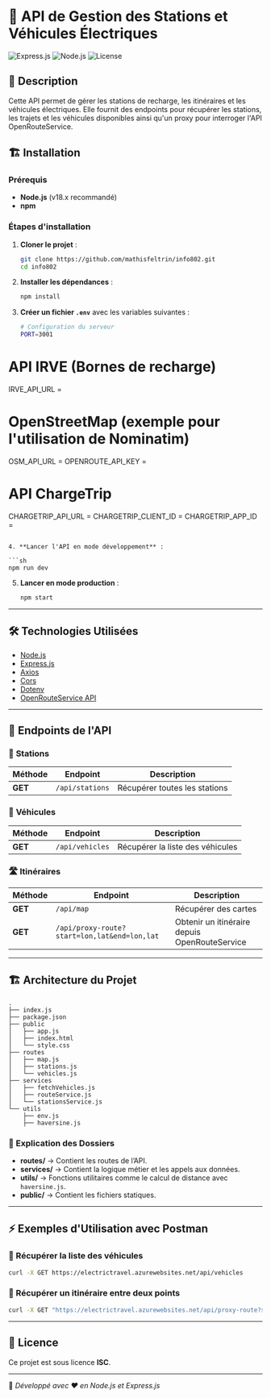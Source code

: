 # 🚗 API de Gestion des Stations et Véhicules Électriques

![Express.js](https://img.shields.io/badge/Express.js-4.x-green)
![Node.js](https://img.shields.io/badge/Node.js-18.x-brightgreen)
![License](https://img.shields.io/badge/License-ISC-blue)

## 📌 Description

Cette API permet de gérer les stations de recharge, les itinéraires et les véhicules électriques. Elle fournit des endpoints pour récupérer les stations, les trajets et les véhicules disponibles ainsi qu'un proxy pour interroger l'API OpenRouteService.

## 🏗️ Installation

### Prérequis

- **Node.js** (v18.x recommandé)
- **npm**

### Étapes d'installation

1. **Cloner le projet** :

   ```sh
   git clone https://github.com/mathisfeltrin/info802.git
   cd info802
   ```

2. **Installer les dépendances** :

   ```sh
   npm install
   ```

3. **Créer un fichier `.env`** avec les variables suivantes :

   ```sh
   # Configuration du serveur
   PORT=3001
   ```

# API IRVE (Bornes de recharge)

IRVE_API_URL =

# OpenStreetMap (exemple pour l'utilisation de Nominatim)

OSM_API_URL =
OPENROUTE_API_KEY =

# API ChargeTrip

CHARGETRIP_API_URL =
CHARGETRIP_CLIENT_ID =
CHARGETRIP_APP_ID =

````

4. **Lancer l'API en mode développement** :

```sh
npm run dev
````

5. **Lancer en mode production** :
   ```sh
   npm start
   ```

---

## 🛠️ Technologies Utilisées

- [Node.js](https://nodejs.org/)
- [Express.js](https://expressjs.com/)
- [Axios](https://axios-http.com/)
- [Cors](https://www.npmjs.com/package/cors)
- [Dotenv](https://www.npmjs.com/package/dotenv)
- [OpenRouteService API](https://openrouteservice.org/)

---

## 📡 Endpoints de l'API

### 🚉 **Stations**

| Méthode | Endpoint        | Description                   |
| ------- | --------------- | ----------------------------- |
| **GET** | `/api/stations` | Récupérer toutes les stations |

### 🚗 **Véhicules**

| Méthode | Endpoint        | Description                      |
| ------- | --------------- | -------------------------------- |
| **GET** | `/api/vehicles` | Récupérer la liste des véhicules |

### 🛣 **Itinéraires**

| Méthode | Endpoint                                     | Description                                   |
| ------- | -------------------------------------------- | --------------------------------------------- |
| **GET** | `/api/map`                                   | Récupérer des cartes                          |
| **GET** | `/api/proxy-route?start=lon,lat&end=lon,lat` | Obtenir un itinéraire depuis OpenRouteService |

---

## 🏗️ Architecture du Projet

```
.
├── index.js
├── package.json
├── public
│   ├── app.js
│   ├── index.html
│   └── style.css
├── routes
│   ├── map.js
│   ├── stations.js
│   └── vehicles.js
├── services
│   ├── fetchVehicles.js
│   ├── routeService.js
│   └── stationsService.js
└── utils
    ├── env.js
    ├── haversine.js
```

### 📜 Explication des Dossiers

- **routes/** → Contient les routes de l’API.
- **services/** → Contient la logique métier et les appels aux données.
- **utils/** → Fonctions utilitaires comme le calcul de distance avec `haversine.js`.
- **public/** → Contient les fichiers statiques.

---

## ⚡ Exemples d'Utilisation avec Postman

### 🔹 Récupérer la liste des véhicules

```sh
curl -X GET https://electrictravel.azurewebsites.net/api/vehicles
```

### 🔹 Récupérer un itinéraire entre deux points

```sh
curl -X GET "https://electrictravel.azurewebsites.net/api/proxy-route?start=2.3522,48.8566&end=4.8357,45.7640"
```

---

## 📄 Licence

Ce projet est sous licence **ISC**.

---

🚀 _Développé avec ❤️ en Node.js et Express.js_
